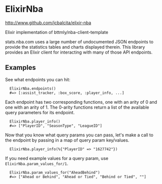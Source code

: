 # ElixirNba
http://www.github.com/jcbalcita/elixir-nba

  Elixir implementation of bttmly/nba-client-template

  stats.nba.com uses a large number of undocumented JSON endpoints
  to provide the statistics tables and charts displayed therein.
  This library provides an Elixir client for interacting with many
  of those API endpoints.

  ## Examples
  See what endpoints you can hit:

      ElixirNba.endpoints()
      #=> [:assist_tracker, :box_score, :player_info, ...]

  Each endpoint has two corresponding functions, one with an
  arity of 0 and one with an arity of 1. The 0-arity functions
  return a list of the available query parameters for
  its endpoint.

      ElixirNba.player_info()
      #=> ["PlayerID", "SeasonType", "LeagueID"]

  Now that you know what query params you can pass, let's make
  a call to the endpoint by passing in a map of query param
  key/values.

      ElixirNba.player_info(%{"PlayerID" => "1627742"})

  If you need example values for a query param, use `ElixirNba.param_values_for/1`.

      ElixirNba.param_values_for("AheadBehind")
      #=> ["Ahead or Behind", "Ahead or Tied", "Behind or Tied", ""]

